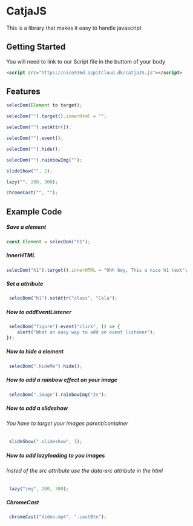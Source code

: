 # CatjaJS

This is a library that makes it easy to handle javascript

## Getting Started

You will need to link to our Script file in the buttom of your body
 ```html
<script src="https://nico936d.aspitcloud.dk/catjaJS.js"></script>
 ```
## Features

```javascript
selecDom(Element to target);

selecDom("").target().innerHtml = "";

selecDom("").setAttr());

selecDom("").event();

selecDom("").hide();

selecDom("").rainbowImg("");

slideShow("", 2);

lazy("", 200, 300);

chromeCast("", "");
```


## Example Code

##### Save a element

```javascript
const Element = selecDom("h1");
```

##### InnerHTML

```javascript
selecDom("h1").target().innerHTML = "Ohh boy, This a nice h1 text";
```

##### Set a attribute

```javascript
 selecDom("h1").setAttr("class", "Cola");
```

##### How to addEventListener

```javascript
 selecDom("figure").event("click", () => {
	alert("What an easy way to add an event listener");
});
```

##### How to hide a element
```javascript
 selecDom(".hideMe").hide();
```

##### How to add a rainbow effect on your image
```javascript
 selecDom(".image").rainbowImg("2s");
```

##### How to add a slideshow
###### You have to target your images parent/container
```javascript
 slideShow(".slideshow", 1);
```

##### How to add lazyloading to you images
###### Insted of the src attribute use the data-src attribute in the html
```javascript
 lazy("img", 200, 300);
```

##### ChromeCast
```javascript
 chromeCast("Video.mp4", ".castBtn");
```
